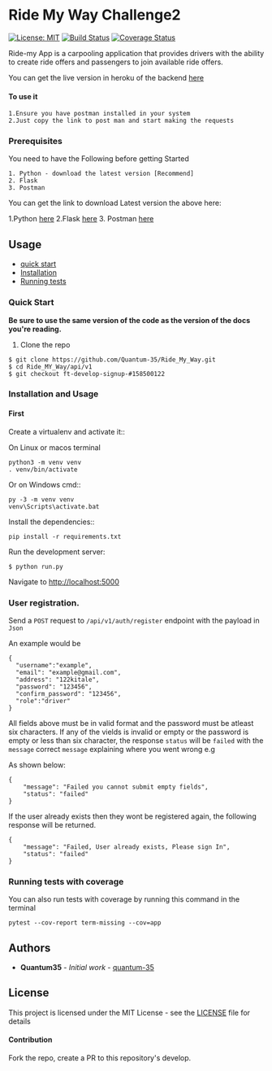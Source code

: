 # Ride My Way Challenge2
[![License: MIT](https://img.shields.io/badge/License-MIT-yellow.svg)](https://opensource.org/licenses/MIT)
[![Build Status](https://travis-ci.org/Quantum-35/Ride_My_Way_Challenge2.svg?branch=ft-develop-signup-%23158500122)](https://travis-ci.org/Quantum-35/Ride_My_Way_Challenge2)
[![Coverage Status](https://coveralls.io/repos/github/Quantum-35/Ride_My_Way_Challenge2/badge.svg?branch=develop)](https://coveralls.io/github/Quantum-35/Ride_My_Way_Challenge2?branch=develop)


Ride-my App is a carpooling application that provides drivers with the ability to create ride offers
and passengers to join available ride offers.

You can get the live version in heroku of the backend [here](https://andela-challenge2-ride-with-me.herokuapp.com)
#### To use it 
```
1.Ensure you have postman installed in your system
2.Just copy the link to post man and start making the requests
```

### Prerequisites

You need to have the Following before getting Started

```
1. Python - download the latest version [Recommend]
2. Flask
3. Postman
```
You can get the link to download Latest version the above here:

1.Python [here](https://www.python.org/downloads/)
2.Flask [here](http://flask.pocoo.org/docs/1.0/installation/)
3. Postman [here](https://www.getpostman.com/apps)


## Usage
- [quick start](#Quick-Start)
- [Installation](#Installation-and-Usage)
- [Running tests](#running-tests)


### Quick Start
**Be sure to use the same version of the code as the version of the docs
you're reading.**
1. Clone the repo
  ```
  $ git clone https://github.com/Quantum-35/Ride_My_Way.git
  $ cd Ride_MY_Way/api/v1
  $ git checkout ft-develop-signup-#158500122
  ```
### Installation and Usage
#### First
Create a virtualenv and activate it::

On Linux or macos terminal

    python3 -m venv venv
    . venv/bin/activate

Or on Windows cmd::

    py -3 -m venv venv
    venv\Scripts\activate.bat

Install the dependencies::

    pip install -r requirements.txt 

Run the development server:
  ```
  $ python run.py
  ```

Navigate to [http://localhost:5000](http://localhost:5000)

### User registration.
Send a `POST` request to `/api/v1/auth/register` endpoint with the payload in
`Json`

An example would be
```
{   
  "username":"example",
  "email": "example@gmail.com",
  "address": "122kitale",
  "password": "123456",
  "confirm_password": "123456",
  "role":"driver"
}
```

All fields above must be in valid  format and the password must be
atleast six characters.
If any of the vields is invalid  or empty or the password is empty or less than
six character, the response `status` will be `failed` with the `message` correct `message`
explaining where you went wrong e.g

As shown below:
```
{
    "message": "Failed you cannot submit empty fields",
    "status": "failed"
}
```

If the user already exists then they wont be registered again, the
following response will be returned.
```
{
    "message": "Failed, User already exists, Please sign In",
    "status": "failed"
}
```

### Running tests with coverage
You can also run tests with coverage by running this command in the terminal
```
pytest --cov-report term-missing --cov=app
```
## Authors

* **Quantum35** - *Initial work* - [quantum-35](https://github.com/Quantum-35/Ride_My_Way/)

## License

This project is licensed under the MIT License - see the [LICENSE](LICENSE) file for details

#### Contribution
Fork the repo, create a PR to this repository's develop.
